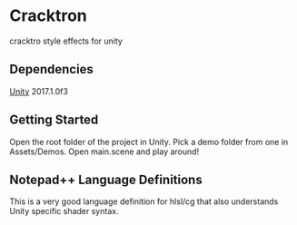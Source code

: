 # Cracktron
cracktro style effects for unity

## Dependencies
[Unity](http://www.unity3d.com) 2017.1.0f3

## Getting Started
Open the root folder of the project in Unity.
Pick a demo folder from one in Assets/Demos.
Open main.scene and play around!

## Notepad++ Language Definitions
This is a very good language definition for hlsl/cg that also understands Unity
specific shader syntax.
